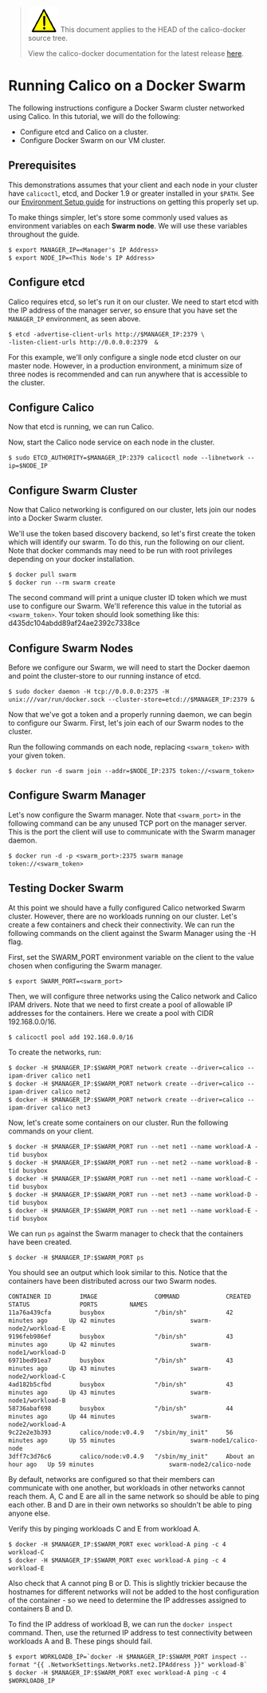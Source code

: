 <!--- master only -->
> ![warning](../../images/warning.png) This document applies to the HEAD of the calico-docker source tree.
>
> View the calico-docker documentation for the latest release [here](https://github.com/projectcalico/calico-docker/blob/v0.11.0/README.md).
<!--- else
> You are viewing the calico-docker documentation for release **release**.
<!--- end of master only -->

# Running Calico on a Docker Swarm

The following instructions configure a Docker Swarm cluster networked using Calico. In this tutorial, we will do the following:

* Configure etcd and Calico on a cluster.
* Configure Docker Swarm on our VM cluster.

## Prerequisites 

This demonstrations assumes that your client and each node in your cluster have `calicoctl`, etcd, and Docker 1.9 or greater installed in your `$PATH`. See our [Environment Setup guide](https://github.com/projectcalico/calico-docker/blob/master/docs/getting-started/libnetwork/EnvironmentSetup.md) for instructions on getting this properly set up.

To make things simpler, let's store some commonly used values as environment variables on each **Swarm node**. We will use these variables throughout the guide.

    $ export MANAGER_IP=<Manager's IP Address>
    $ export NODE_IP=<This Node's IP Address>

## Configure etcd

Calico requires etcd, so let's run it on our cluster. We need to start etcd with the IP address of the manager server, so ensure that you have set the `MANAGER_IP` environment, as seen above.

    $ etcd -advertise-client-urls http://$MANAGER_IP:2379 \
    -listen-client-urls http://0.0.0.0:2379  &
    
For this example, we'll only configure a single node etcd cluster on our master node. However, in a production environment, a minimum size of three nodes is recommended and can run anywhere that is accessible to the cluster.

## Configure Calico

Now that etcd is running, we can run Calico.
    
Now, start the Calico node service on each node in the cluster. 

    $ sudo ETCD_AUTHORITY=$MANAGER_IP:2379 calicoctl node --libnetwork --ip=$NODE_IP

## Configure Swarm Cluster

Now that Calico networking is configured on our cluster, lets join our nodes into a Docker Swarm cluster.

We'll use the token based discovery backend, so let's first create the token which will identify our swarm. To do this, run the following on our client. Note that docker commands may need to be run with root privileges depending on your docker installation.

    $ docker pull swarm
    $ docker run --rm swarm create
    
The second command will print a unique cluster ID token which we must use to configure our Swarm. We'll reference this value in the tutorial as `<swarm_token>`. Your token should look something like this:
    d435dc104abdd89af24ae2392c7338ce

## Configure Swarm Nodes

Before we configure our Swarm, we will need to start the Docker daemon and point the cluster-store to our running instance of etcd. 

    $ sudo docker daemon -H tcp://0.0.0.0:2375 -H unix:///var/run/docker.sock --cluster-store=etcd://$MANAGER_IP:2379 &

Now that we've got a token and a properly running daemon, we can begin to configure our Swarm. First, let's join each of our Swarm nodes to the cluster.

Run the following commands on each node, replacing `<swarm_token>` with your given token.
    
    $ docker run -d swarm join --addr=$NODE_IP:2375 token://<swarm_token>
    
## Configure Swarm Manager

Let's now configure the Swarm manager. Note that `<swarm_port>` in the following command can be any unused TCP port on the manager server. This is the port the client will use to communicate with the Swarm manager daemon. 

    $ docker run -d -p <swarm_port>:2375 swarm manage token://<swarm_token>
    
## Testing Docker Swarm
    
At this point we should have a fully configured Calico networked Swarm cluster. However, there are no workloads running on our cluster. Let's create a few containers and check their connectivity. We can run the following commands on the client against the Swarm Manager using the -H flag.

First, set the SWARM_PORT environment variable on the client to the value chosen when configuring the Swarm manager.

    $ export SWARM_PORT=<swarm_port>
       
Then, we will configure three networks using the Calico network and Calico IPAM drivers. Note that we need to first create a pool of allowable IP addresses for the containers. Here we create a pool with CIDR 192.168.0.0/16.

    $ calicoctl pool add 192.168.0.0/16
   
To create the networks, run:
    
    $ docker -H $MANAGER_IP:$SWARM_PORT network create --driver=calico --ipam-driver calico net1
    $ docker -H $MANAGER_IP:$SWARM_PORT network create --driver=calico --ipam-driver calico net2
    $ docker -H $MANAGER_IP:$SWARM_PORT network create --driver=calico --ipam-driver calico net3
    
Now, let's create some containers on our cluster. Run the following commands on your client.

    $ docker -H $MANAGER_IP:$SWARM_PORT run --net net1 --name workload-A -tid busybox
    $ docker -H $MANAGER_IP:$SWARM_PORT run --net net2 --name workload-B -tid busybox
    $ docker -H $MANAGER_IP:$SWARM_PORT run --net net1 --name workload-C -tid busybox
    $ docker -H $MANAGER_IP:$SWARM_PORT run --net net3 --name workload-D -tid busybox
    $ docker -H $MANAGER_IP:$SWARM_PORT run --net net1 --name workload-E -tid busybox
     
We can run `ps` against the Swarm manager to check that the containers have been created.

    $ docker -H $MANAGER_IP:$SWARM_PORT ps
    
You should see an output which look similar to this. Notice that the containers have been distributed across our two Swarm nodes.

```
CONTAINER ID        IMAGE                COMMAND             CREATED             STATUS              PORTS         NAMES
11a76a439cfa        busybox              "/bin/sh"           42 minutes ago      Up 42 minutes                     swarm-node2/workload-E
9196feb986ef        busybox              "/bin/sh"           43 minutes ago      Up 42 minutes                     swarm-node1/workload-D
6971bed91ea7        busybox              "/bin/sh"           43 minutes ago      Up 43 minutes                     swarm-node2/workload-C
4ad182b5cfbd        busybox              "/bin/sh"           43 minutes ago      Up 43 minutes                     swarm-node1/workload-B
58736abaf698        busybox              "/bin/sh"           44 minutes ago      Up 44 minutes                     swarm-node2/workload-A
9c22e2e3b393        calico/node:v0.4.9   "/sbin/my_init"     56 minutes ago      Up 55 minutes                     swarm-node1/calico-node
3dff7c3d76c6        calico/node:v0.4.9   "/sbin/my_init"     About an hour ago   Up 59 minutes                     swarm-node2/calico-node
```

By default, networks are configured so that their members can communicate with one another, but workloads in other networks cannot reach them. A, C and E are all in the same network so should be able to ping each other. B and D are in their own networks so shouldn't be able to ping anyone else.

Verify this by pinging workloads C and E from workload A.

    $ docker -H $MANAGER_IP:$SWARM_PORT exec workload-A ping -c 4 workload-C
    $ docker -H $MANAGER_IP:$SWARM_PORT exec workload-A ping -c 4 workload-E
    
Also check that A cannot ping B or D. This is slightly trickier because the hostnames for different networks will not be added to the host configuration of the container - so we need to determine the IP addresses assigned to containers B and D.

To find the IP address of workload B, we can run the `docker inspect` command. Then, use the returned IP address to test connectivity between workloads A and B. These pings should fail.

    $ export WORKLOADB_IP=`docker -H $MANAGER_IP:$SWARM_PORT inspect --format "{{ .NetworkSettings.Networks.net2.IPAddress }}" workload-B`
    $ docker -H $MANAGER_IP:$SWARM_PORT exec workload-A ping -c 4 $WORKLOADB_IP
